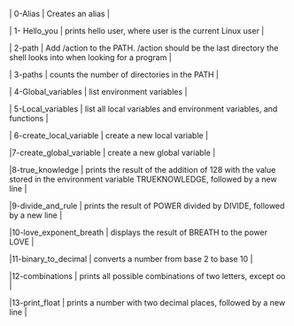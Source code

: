 | 0-Alias | Creates an alias |

| 1- Hello_you | prints hello user, where user is the current Linux user |

| 2-path | Add /action to the PATH. /action should be the last directory the shell looks into when looking for a program |

| 3-paths |  counts the number of directories in the PATH |

| 4-Global_variables | list environment variables |

| 5-Local_variables | list all local variables and environment variables, and functions |

| 6-create_local_variable | create a new local variable |

|7-create_global_variable | create a new global variable |

|8-true_knowledge | prints the result of the addition of 128 with the value stored in the environment variable TRUEKNOWLEDGE, followed by a new line |

|9-divide_and_rule | prints the result of POWER divided by DIVIDE, followed by a new line |

|10-love_exponent_breath | displays the result of BREATH to the power LOVE |

|11-binary_to_decimal | converts a number from base 2 to base 10 |

|12-combinations | prints all possible combinations of two letters, except oo |

|13-print_float | prints a number with two decimal places, followed by a new line |
